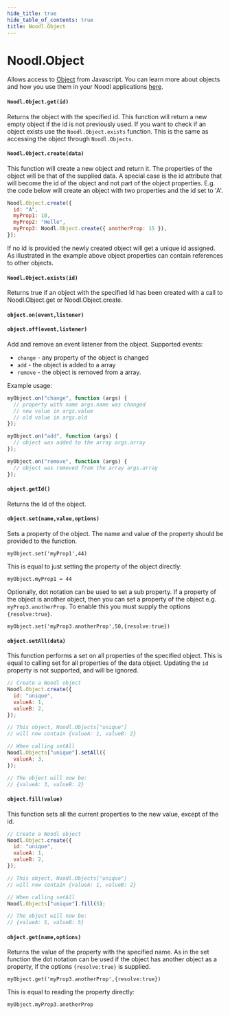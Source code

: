 ```yaml
---
hide_title: true
hide_table_of_contents: true
title: Noodl.Object
---
```


# Noodl.Object

Allows access to [Object](/nodes/data/object/object-node) from Javascript. You can learn more about objects and how you use them in your Noodl applications [here](/docs/guides/data/objects).

#### **`Noodl.Object.get(id)`**

Returns the object with the specified id. This function will return a new empty object if the id is
not previously used. If you want to check if an object exists use the `Noodl.Object.exists` function.
This is the same as accessing the object through `Noodl.Objects`.

#### **`Noodl.Object.create(data)`**

This function will create a new object and return it.
The properties of the object will be that of the supplied data. A special case is
the id attribute that will become the id of the object and not part of the object properties.
E.g. the code below will create an object with two properties and the id set to 'A'.

```js
Noodl.Object.create({
  id: "A",
  myProp1: 10,
  myProp2: "Hello",
  myProp3: Noodl.Object.create({ anotherProp: 15 }),
});
```

If no id is provided the newly created object will get a unique id assigned.
As illustrated in the example above object properties can contain references to other objects.

#### **`Noodl.Object.exists(id)`**

Returns true if an object with the specified Id has been created with a call to Noodl.Object.get or Noodl.Object.create.

#### **`object.on(event,listener)`**

#### **`object.off(event,listener)`**

Add and remove an event listener from the object.
Supported events:

- `change` - any property of the object is changed
- `add` - the object is added to a array
- `remove` - the object is removed from a array.

Example usage:

```js
myObject.on("change", function (args) {
  // property with name args.name was changed
  // new value in args.value
  // old value in args.old
});

myObject.on("add", function (args) {
  // object was added to the array args.array
});

myObject.on("remove", function (args) {
  // object was removed from the array args.array
});
```

#### **`object.getId()`**

Returns the Id of the object.

#### **`object.set(name,value,options)`**

Sets a property of the object. The name and value of the property should be provided to the function.

`myObject.set('myProp1',44)`

This is equal to just setting the property of the object directly:

`myObject.myProp1 = 44`

Optionally, dot notation can be used to set a sub property.
If a property of the object is another object, then you can set a property of the object
e.g. `myProp3.anotherProp`. To enable this you must supply the options `{resolve:true}`.

`myObject.set('myProp3.anotherProp',50,{resolve:true})`

#### **`object.setAll(data)`**

This function performs a set on all properties of the specified object.
This is equal to calling set for all properties of the data object.
Updating the `id` property is not supported, and will be ignored.

```js
// Create a Noodl object
Noodl.Object.create({
  id: "unique",
  valueA: 1,
  valueB: 2,
});

// This object, Noodl.Objects["unique"]
// will now contain {valueA: 1, valueB: 2}

// When calling setAll
Noodl.Objects["unique"].setAll({
  valueA: 3,
});

// The object will now be:
// {valueA: 3, valueB: 2}
```

#### **`object.fill(value)`**

This function sets all the current properties to the new value, except of the id.

```js
// Create a Noodl object
Noodl.Object.create({
  id: "unique",
  valueA: 1,
  valueB: 2,
});

// This object, Noodl.Objects["unique"]
// will now contain {valueA: 1, valueB: 2}

// When calling setAll
Noodl.Objects["unique"].fill(5);

// The object will now be:
// {valueA: 5, valueB: 5}
```

#### **`object.get(name,options)`**

Returns the value of the property with the specified name.
As in the set function the dot notation can be used if the object has another object as a property,
if the options `{resolve:true}` is supplied.

`myObject.get('myProp3.anotherProp',{resolve:true})`

This is equal to reading the property directly:

`myObject.myProp3.anotherProp`
